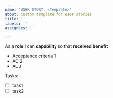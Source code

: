 ```yaml
---
name: 'USER STORY: <Template>'
about: Custom template for user stories
title: ''
labels: ''
assignees: ''

---
```


As a **role** I can **capability** so that **received benefit**

- Acceptance criteria 1
- AC 2
- AC3

Tasks:
- [ ] task1
- [ ] task2
